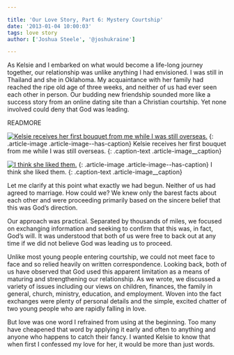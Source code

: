 ```yaml
---

title: 'Our Love Story, Part 6: Mystery Courtship'
date: '2013-01-04 10:00:03'
tags: love story
author: ['Joshua Steele', '@joshukraine']

---
```


As Kelsie and I embarked on what would become a life-long journey together, our relationship was unlike anything I had envisioned. I was still in Thailand and she in Oklahoma. My acquaintance with her family had reached the ripe old age of three weeks, and neither of us had ever seen each other in person. Our budding new friendship sounded more like a success story from an online dating site than a Christian courtship. Yet none involved could deny that God was leading.

READMORE

<a href="https://s3.amazonaws.com/content.ofreport.com/2013/01/P1010017.jpg"><img class="size-medium wp-image-1707 " alt="Kelsie receives her first bouquet from me while I was still overseas." src="https://s3.amazonaws.com/content.ofreport.com/2013/01/P1010017-450x337.jpg" /></a>
{: .article-image .article-image--has-caption}
Kelsie receives her first bouquet from me while I was still overseas.
{: .caption-text .article-image__caption}

<a href="https://s3.amazonaws.com/content.ofreport.com/2013/01/P1010020_3.jpg"><img class="size-medium wp-image-1708  " alt="I think she liked them." src="https://s3.amazonaws.com/content.ofreport.com/2013/01/P1010020_3-450x337.jpg" /></a>
{: .article-image .article-image--has-caption}
I think she liked them.
{: .caption-text .article-image__caption}

Let me clarify at this point what exactly we had begun. Neither of us had agreed to marriage. How could we? We knew only the barest facts about each other and were proceeding primarily based on the sincere belief that this was God’s direction.

Our approach was practical. Separated by thousands of miles, we focused on exchanging information and seeking to confirm that this was, in fact, God’s will. It was understood that both of us were free to back out at any time if we did not believe God was leading us to proceed.

Unlike most young people entering courtship, we could not meet face to face and so relied heavily on written correspondence. Looking back, both of us have observed that God used this apparent limitation as a means of maturing and strengthening our relationship. As we wrote, we discussed a variety of issues including our views on children, finances, the family in general, church, ministry, education, and employment. Woven into the fact exchanges were plenty of personal details and the simple, excited chatter of two young people who are rapidly falling in love.

But love was one word I refrained from using at the beginning. Too many have cheapened that word by applying it early and often to anything and anyone who happens to catch their fancy. I wanted Kelsie to know that when first I confessed my love for her, it would be more than just words.
